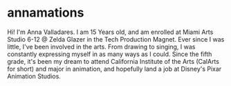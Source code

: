 # annamations
Hi! I'm Anna Valladares. I am 15 Years old, and am enrolled at Miami Arts Studio  6-12 @ Zelda Glazer in the Tech Production Magnet.  Ever since I was little, I've been involved in the arts.  From drawing to singing, I was constantly expressing myself in as many ways as I could.  Since the fifth grade, it's been my dream to attend California Institute of the Arts (CalArts for short) and major in animation, and hopefully land a job at Disney's Pixar Animation Studios. 
